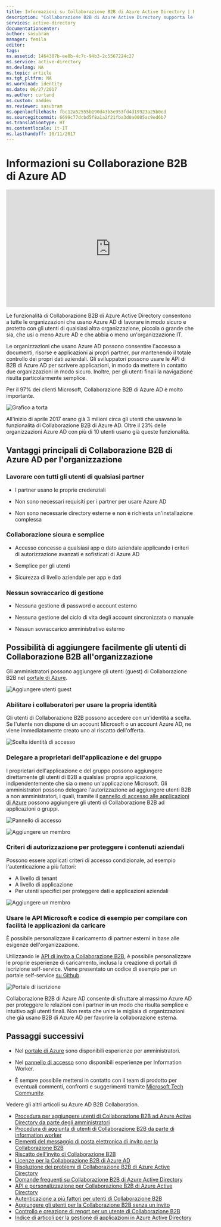 ```yaml
---
title: Informazioni su Collaborazione B2B di Azure Active Directory | Documentazione Microsoft
description: "Collaborazione B2B di Azure Active Directory supporta le relazioni tra società consentendo ai partner commerciali di accedere in modo selettivo alle applicazioni aziendali."
services: active-directory
documentationcenter: 
author: sasubram
manager: femila
editor: 
tags: 
ms.assetid: 1464387b-ee8b-4c7c-94b3-2c5567224c27
ms.service: active-directory
ms.devlang: NA
ms.topic: article
ms.tgt_pltfrm: NA
ms.workload: identity
ms.date: 06/27/2017
ms.author: curtand
ms.custom: aaddev
ms.reviewer: sasubram
ms.openlocfilehash: fbc12a52555b190d43b5e953fd4d19923a25b0ed
ms.sourcegitcommit: 6699c77dcbd5f8a1a2f21fba3d0a0005ac9ed6b7
ms.translationtype: HT
ms.contentlocale: it-IT
ms.lasthandoff: 10/11/2017
---
```

# <a name="what-is-azure-ad-b2b-collaboration"></a>Informazioni su Collaborazione B2B di Azure AD

<iframe width="560" height="315" src="https://www.youtube.com/embed/AhwrweCBdsc" frameborder="0" allowfullscreen></iframe>

Le funzionalità di Collaborazione B2B di Azure Active Directory consentono a tutte le organizzazioni che usano Azure AD di lavorare in modo sicuro e protetto con gli utenti di qualsiasi altra organizzazione, piccola o grande che sia, che usi o meno Azure AD e che abbia o meno un'organizzazione IT. 

Le organizzazioni che usano Azure AD possono consentire l'accesso a documenti, risorse e applicazioni ai propri partner, pur mantenendo il totale controllo dei propri dati aziendali. Gli sviluppatori possono usare le API di B2B di Azure AD per scrivere applicazioni, in modo da mettere in contatto due organizzazioni in modo sicuro. Inoltre, per gli utenti finali la navigazione risulta particolarmente semplice.

Per il 97% dei clienti Microsoft, Collaborazione B2B di Azure AD è molto importante.

![Grafico a torta](media/active-directory-b2b-what-is-azure-ad-b2b/97-percent-support.png)

All'inizio di aprile 2017 erano già 3 milioni circa gli utenti che usavano le funzionalità di Collaborazione B2B di Azure AD. Oltre il 23% delle organizzazioni Azure AD con più di 10 utenti usano già queste funzionalità.

## <a name="the-key-benefits-of-azure-ad-b2b-collaboration-to-your-organization"></a>Vantaggi principali di Collaborazione B2B di Azure AD per l'organizzazione

### <a name="work-with-any-user-from-any-partner"></a>Lavorare con tutti gli utenti di qualsiasi partner

* I partner usano le proprie credenziali

* Non sono necessari requisiti per i partner per usare Azure AD

* Non sono necessarie directory esterne e non è richiesta un'installazione complessa

### <a name="simple-and-secure-collaboration"></a>Collaborazione sicura e semplice

* Accesso concesso a qualsiasi app o dato aziendale applicando i criteri di autorizzazione avanzati e sofisticati di Azure AD

* Semplice per gli utenti

* Sicurezza di livello aziendale per app e dati

### <a name="no-management-overhead"></a>Nessun sovraccarico di gestione

* Nessuna gestione di password o account esterno

* Nessuna gestione del ciclo di vita degli account sincronizzata o manuale

* Nessun sovraccarico amministrativo esterno

## <a name="you-can-easily-add-b2b-collaboration-users-to-your-organization"></a>Possibilità di aggiungere facilmente gli utenti di Collaborazione B2B all'organizzazione

Gli amministratori possono aggiungere gli utenti (guest) di Collaborazione B2B nel [portale di Azure](https://portal.azure.com).

![Aggiungere utenti guest](media/active-directory-b2b-what-is-azure-ad-b2b/adding-b2b-users-admin.png)

### <a name="enable-your-collaborators-to-bring-their-own-identity"></a>Abilitare i collaboratori per usare la propria identità

Gli utenti di Collaborazione B2B possono accedere con un'identità a scelta. Se l'utente non dispone di un account Microsoft o un account Azure AD, ne viene immediatamente creato uno al riscatto dell'offerta.

![Scelta identità di accesso](media/active-directory-b2b-what-is-azure-ad-b2b/sign-in-identity-choice.png)

### <a name="delegate-to-application-and-group-owners"></a>Delegare a proprietari dell'applicazione e del gruppo 
I proprietari dell'applicazione e del gruppo possono aggiungere direttamente gli utenti di B2B a qualsiasi propria applicazione, indipendentemente che sia o meno un'applicazione Microsoft. Gli amministratori possono delegare l'autorizzazione ad aggiungere utenti B2B a non amministratori, i quali, tramite il [pannello di accesso alle applicazioni di Azure](https://myapps.microsoft.com) possono aggiungere gli utenti di Collaborazione B2B ad applicazioni o gruppi.

![Pannello di accesso](media/active-directory-b2b-what-is-azure-ad-b2b/access-panel.png)

![Aggiungere un membro](media/active-directory-b2b-what-is-azure-ad-b2b/add-member.png)

### <a name="authorization-policies-protect-your-corporate-content"></a>Criteri di autorizzazione per proteggere i contenuti aziendali

Possono essere applicati criteri di accesso condizionale, ad esempio l'autenticazione a più fattori:
- A livello di tenant
- A livello di applicazione
- Per utenti specifici per proteggere dati e applicazioni aziendali

![Aggiungere un membro](media/active-directory-b2b-what-is-azure-ad-b2b/add-member.png)

### <a name="use-our-apis-and-sample-code-to-easily-build-applications-to-onboard"></a>Usare le API Microsoft e codice di esempio per compilare con facilità le applicazioni da caricare
È possibile personalizzare il caricamento di partner esterni in base alle esigenze dell'organizzazione.

Utilizzando le [API di invito a Collaborazione B2B](https://developer.microsoft.com/graph/docs/api-reference/v1.0/resources/invitation), è possibile personalizzare le proprie esperienze di caricamento, inclusa la creazione di portali di iscrizione self-service. Viene presentato un codice di esempio per un portale self-service [su Github](https://github.com/Azure/active-directory-dotnet-graphapi-b2bportal-web).

![Portale di iscrizione](media/active-directory-b2b-what-is-azure-ad-b2b/sign-up-portal.png)

Collaborazione B2B di Azure AD consente di sfruttare al massimo Azure AD per proteggere le relazioni con i partner in un modo che risulta semplice e intuitivo agli utenti finali. Non resta che unire le migliaia di organizzazioni che già usano B2B di Azure AD per favorire la collaborazione esterna.

## <a name="next-steps"></a>Passaggi successivi

* Nel [portale di Azure](https://portal.azure.com) sono disponibili esperienze per amministratori.

* Nel [pannello di accesso](https://myapps.microsoft.com) sono disponibili esperienze per Information Worker.

* È sempre possibile mettersi in contatto con il team di prodotto per eventuali commenti, confronti e suggerimenti tramite [Microsoft Tech Community](https://techcommunity.microsoft.com/t5/Azure-Active-Directory-B2B/bd-p/AzureAD_B2b).

Vedere gli altri articoli su Azure AD B2B Collaboration.

* [Procedura per aggiungere utenti di Collaborazione B2B ad Azure Active Directory da parte degli amministratori](active-directory-b2b-admin-add-users.md)
* [Procedura di aggiunta di utenti di Collaborazione B2B da parte di information worker](active-directory-b2b-iw-add-users.md)
* [Elementi del messaggio di posta elettronica di invito per la Collaborazione B2B](active-directory-b2b-invitation-email.md)
* [Riscatto dell'invito di Collaborazione B2B](active-directory-b2b-redemption-experience.md)
* [Licenze per la Collaborazione B2B di Azure AD](active-directory-b2b-licensing.md)
* [Risoluzione dei problemi di Collaborazione B2B di Azure Active Directory](active-directory-b2b-troubleshooting.md)
* [Domande frequenti su Collaborazione B2B di Azure Active Directory](active-directory-b2b-faq.md)
* [API e personalizzazione per Collaborazione B2B di Azure Active Directory](active-directory-b2b-api.md)
* [Autenticazione a più fattori per utenti di Collaborazione B2B](active-directory-b2b-mfa-instructions.md)
* [Aggiungere gli utenti per la Collaborazione B2B senza un invito](active-directory-b2b-add-user-without-invite.md)
* [Controllo e creazione di report per un utente di Collaborazione B2B](active-directory-b2b-auditing-and-reporting.md)
* [Indice di articoli per la gestione di applicazioni in Azure Active Directory](active-directory-apps-index.md)
